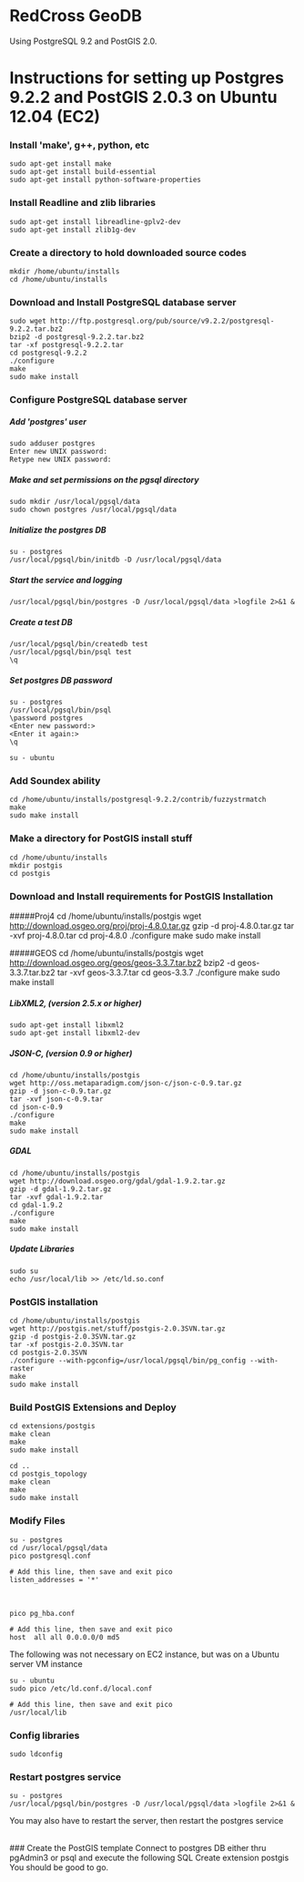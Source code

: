 RedCross GeoDB
============

Using PostgreSQL 9.2 and PostGIS 2.0. 

Instructions for setting up Postgres 9.2.2 and PostGIS 2.0.3 on Ubuntu 12.04 (EC2)
=========================================================================	

### Install 'make', g++, python, etc
	sudo apt-get install make
	sudo apt-get install build-essential
	sudo apt-get install python-software-properties

### Install Readline and zlib libraries
	sudo apt-get install libreadline-gplv2-dev
	sudo apt-get install zlib1g-dev

### Create a directory to hold downloaded source codes
	mkdir /home/ubuntu/installs
	cd /home/ubuntu/installs

### Download and Install PostgreSQL database server
	sudo wget http://ftp.postgresql.org/pub/source/v9.2.2/postgresql-9.2.2.tar.bz2
	bzip2 -d postgresql-9.2.2.tar.bz2
	tar -xf postgresql-9.2.2.tar
	cd postgresql-9.2.2
	./configure
	make
	sudo make install


### Configure PostgreSQL database server
##### Add 'postgres' user
	sudo adduser postgres
	Enter new UNIX password: 
	Retype new UNIX password:

##### Make and set permissions on the pgsql directory
	sudo mkdir /usr/local/pgsql/data
	sudo chown postgres /usr/local/pgsql/data

##### Initialize the postgres DB
	su - postgres
	/usr/local/pgsql/bin/initdb -D /usr/local/pgsql/data

##### Start the service and logging
	/usr/local/pgsql/bin/postgres -D /usr/local/pgsql/data >logfile 2>&1 &

##### Create a test DB
	/usr/local/pgsql/bin/createdb test
	/usr/local/pgsql/bin/psql test
	\q

##### Set postgres DB password
	su - postgres
	/usr/local/pgsql/bin/psql
	\password postgres
	<Enter new password:>
	<Enter it again:>
	\q
	
	su - ubuntu


### Add Soundex ability
	cd /home/ubuntu/installs/postgresql-9.2.2/contrib/fuzzystrmatch
	make
	sudo make install


### Make a directory for PostGIS install stuff
	cd /home/ubuntu/installs
	mkdir postgis
	cd postgis

### Download and Install requirements for PostGIS Installation

#####Proj4
	cd /home/ubuntu/installs/postgis
	wget http://download.osgeo.org/proj/proj-4.8.0.tar.gz
	gzip -d proj-4.8.0.tar.gz
	tar -xvf proj-4.8.0.tar
	cd proj-4.8.0
	./configure
	make
	sudo make install

#####GEOS
	cd /home/ubuntu/installs/postgis
	wget http://download.osgeo.org/geos/geos-3.3.7.tar.bz2
	bzip2 -d geos-3.3.7.tar.bz2
	tar -xvf geos-3.3.7.tar
	cd geos-3.3.7
	./configure
	make
	sudo make install

#####  LibXML2, (version 2.5.x or higher)
	sudo apt-get install libxml2
	sudo apt-get install libxml2-dev

##### JSON-C, (version 0.9 or higher)
	cd /home/ubuntu/installs/postgis
	wget http://oss.metaparadigm.com/json-c/json-c-0.9.tar.gz
	gzip -d json-c-0.9.tar.gz
	tar -xvf json-c-0.9.tar
	cd json-c-0.9
	./configure
	make
	sudo make install


##### GDAL
	cd /home/ubuntu/installs/postgis
	wget http://download.osgeo.org/gdal/gdal-1.9.2.tar.gz
	gzip -d gdal-1.9.2.tar.gz
	tar -xvf gdal-1.9.2.tar
	cd gdal-1.9.2
	./configure
	make
	sudo make install

##### Update Libraries
	sudo su
	echo /usr/local/lib >> /etc/ld.so.conf

### PostGIS installation
	cd /home/ubuntu/installs/postgis
	wget http://postgis.net/stuff/postgis-2.0.3SVN.tar.gz
	gzip -d postgis-2.0.3SVN.tar.gz
	tar -xf postgis-2.0.3SVN.tar
	cd postgis-2.0.3SVN
	./configure --with-pgconfig=/usr/local/pgsql/bin/pg_config --with-raster
	make
	sudo make install

### Build PostGIS Extensions and Deploy
	cd extensions/postgis
	make clean
	make
	sudo make install
	
	cd ..
	cd postgis_topology
	make clean
	make
	sudo make install


### Modify Files
	su - postgres
	cd /usr/local/pgsql/data
	pico postgresql.conf
	
	# Add this line, then save and exit pico
	listen_addresses = '*'
<br />

	pico pg_hba.conf
	
	# Add this line, then save and exit pico
	host  all all 0.0.0.0/0 md5

The following was not necessary on EC2 instance, but was on a Ubuntu server VM instance

	su - ubuntu
	sudo pico /etc/ld.conf.d/local.conf

	# Add this line, then save and exit pico
	/usr/local/lib

### Config libraries
	sudo ldconfig 

### Restart postgres service
	su - postgres
	/usr/local/pgsql/bin/postgres -D /usr/local/pgsql/data >logfile 2>&1 &
You may also have to restart the server, then restart the postgres service

<br />
### Create the PostGIS template
Connect to postgres DB either thru pgAdmin3 or psql and execute the following SQL
	Create extension postgis

<br />
You should be good to go.





